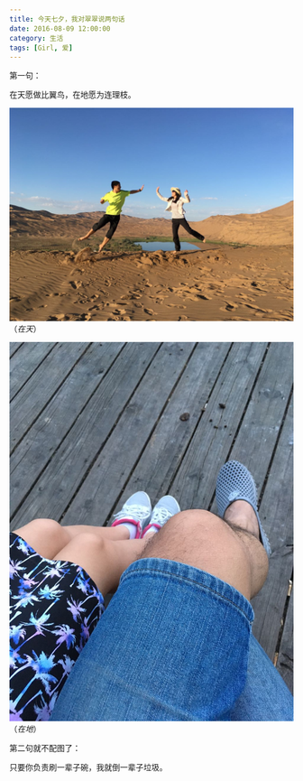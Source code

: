 ```yaml
---
title: 今天七夕，我对翠翠说两句话
date: 2016-08-09 12:00:00
category: 生活
tags: [Girl, 爱]
---
```


第一句：

<!--more-->

在天愿做比翼鸟，在地愿为连理枝。

![](/images/2016-08-09-fly.jpg)  
（_在天_）

![](/images/2016-08-09-walk.jpg)  
（_在地_）

第二句就不配图了：

只要你负责刷一辈子碗，我就倒一辈子垃圾。
